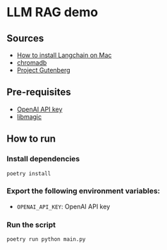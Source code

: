# LLM RAG demo

## Sources
- [How to install Langchain on Mac](https://romanorac.medium.com/how-to-install-langchain-on-an-m2-macbook-755be61125b6)
- [chromadb](https://github.com/chroma-core/chroma)
- [Project Gutenberg](https://www.gutenberg.org/)


## Pre-requisites
- [OpenAI API key](https://platform.openai.com/api-keys)
- [libmagic](https://formulae.brew.sh/formula/libmagic)

## How to run

### Install dependencies
```
poetry install
```

### Export the following environment variables:
- `OPENAI_API_KEY`: OpenAI API key

### Run the script
```
poetry run python main.py
```

